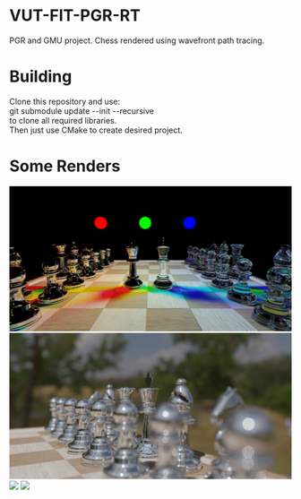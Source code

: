 # VUT-FIT-PGR-RT
PGR and GMU project. Chess rendered using wavefront path tracing.

# Building
Clone this repository and use:  
git submodule update --init --recursive  
to clone all required libraries.  
Then just use CMake to create desired project.

# Some Renders
![](images/render0.png)
![](images/render1.png)
![](images/render2.png)
![](images/render3.png)
